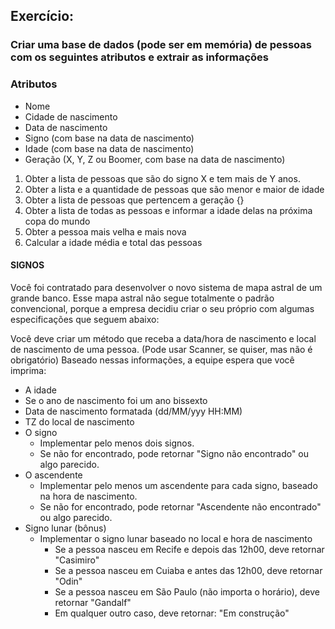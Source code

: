## Exercício:

### Criar uma base de dados (pode ser em memória) de pessoas com os seguintes atributos e extrair as informações

### Atributos
- Nome
- Cidade de nascimento
- Data de nascimento
- Signo (com base na data de nascimento)
- Idade (com base na data de nascimento)
- Geração (X, Y, Z ou Boomer, com base na data de nascimento)


1. Obter a lista de pessoas que são do signo X e tem mais de Y anos.
2. Obter a lista e a quantidade de pessoas que são menor e maior de idade
3. Obter a lista de pessoas que pertencem a geração {}
4. Obter a lista de todas as pessoas e informar a idade delas na próxima copa do mundo
5. Obter a pessoa mais velha e mais nova
6. Calcular a idade média e total das pessoas

#### SIGNOS

Você foi contratado para desenvolver o novo sistema de mapa astral de um grande banco.
Esse mapa astral não segue totalmente o padrão convencional, porque a empresa decidiu criar o seu próprio com algumas especificações que seguem abaixo:


Você deve criar um método que receba a data/hora de nascimento e local de nascimento de uma pessoa. (Pode usar Scanner, se quiser, mas não é obrigatório)
Baseado nessas informações, a equipe espera que você imprima:

- A idade
- Se o ano de nascimento foi um ano bissexto
- Data de nascimento formatada (dd/MM/yyy HH:MM)
- TZ do local de nascimento
- O signo
    - Implementar pelo menos dois signos.
    - Se não for encontrado, pode retornar "Signo não encontrado" ou algo parecido.
- O ascendente
    - Implementar pelo menos um ascendente para cada signo, baseado na hora de nascimento.
    - Se não for encontrado, pode retornar "Ascendente não encontrado" ou algo parecido.
- Signo lunar (bônus)
    - Implementar o signo lunar baseado no local e hora de nascimento
        - Se a pessoa nasceu em Recife e depois das 12h00, deve retornar "Casimiro"
        - Se a pessoa nasceu em Cuiaba e antes das 12h00, deve retornar "Odin"
        - Se a pessoa nasceu em São Paulo (não importa o horário), deve retornar "Gandalf"
        - Em qualquer outro caso, deve retornar: "Em construção"